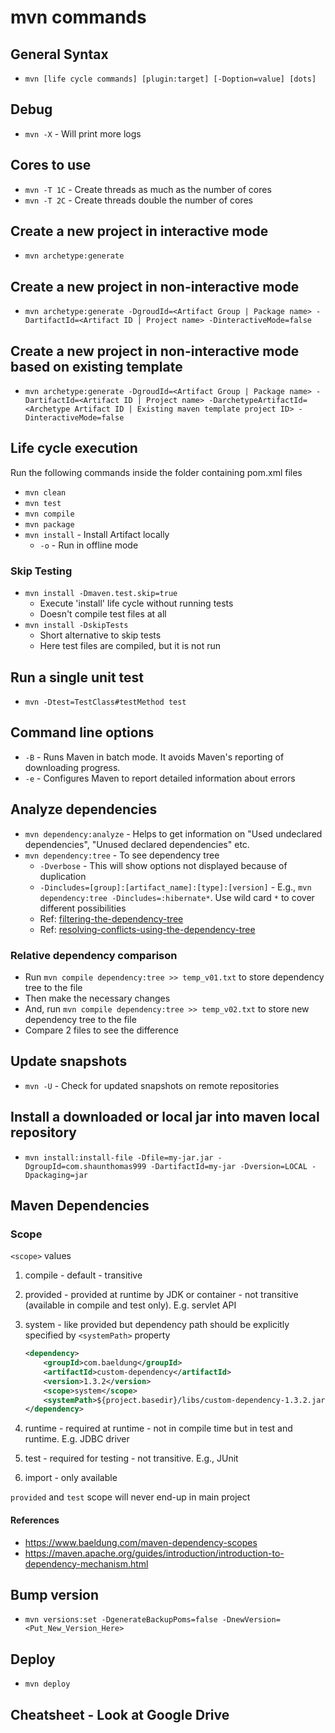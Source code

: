 mvn commands
============

## General Syntax
* `mvn [life cycle commands] [plugin:target] [-Doption=value] [dots]`

## Debug
* `mvn -X` - Will print more logs

## Cores to use
* `mvn -T 1C` - Create threads as much as the number of cores
* `mvn -T 2C` - Create threads double the number of cores

## Create a new project in interactive mode
* `mvn archetype:generate`

## Create a new project in non-interactive mode
* `mvn archetype:generate -DgroudId=<Artifact Group | Package name> -DartifactId=<Artifact ID | Project name> -DinteractiveMode=false`

## Create a new project in non-interactive mode based on existing template
* `mvn archetype:generate -DgroudId=<Artifact Group | Package name> -DartifactId=<Artifact ID | Project name> -DarchetypeArtifactId=<Archetype Artifact ID | Existing maven template project ID> -DinteractiveMode=false`

## Life cycle execution
Run the following commands inside the folder containing pom.xml files
* `mvn clean`
* `mvn test`
* `mvn compile`
* `mvn package`
* `mvn install` - Install Artifact locally
  * `-o` - Run in offline mode

### Skip Testing
* `mvn install -Dmaven.test.skip=true`
  * Execute 'install' life cycle without running tests
  * Doesn't compile test files at all
* `mvn install -DskipTests`
  * Short alternative to skip tests
  * Here test files are compiled, but it is not run

## Run a single unit test
* `mvn -Dtest=TestClass#testMethod test`

## Command line options
* `-B` - Runs Maven in batch mode. It avoids Maven's reporting of downloading progress.
* `-e` - Configures Maven to report detailed information about errors

## Analyze dependencies
* `mvn dependency:analyze` - Helps to get information on "Used undeclared dependencies", "Unused declared dependencies" etc.
* `mvn dependency:tree` - To see dependency tree
  * `-Dverbose` - This will show options not displayed because of duplication
  * `-Dincludes=[group]:[artifact_name]:[type]:[version]` - E.g., `mvn dependency:tree -Dincludes=:hibernate*`. Use wild card `*` to cover different possibilities
  * Ref: [filtering-the-dependency-tree](https://maven.apache.org/plugins/maven-dependency-plugin/examples/filtering-the-dependency-tree.html)
  * Ref: [resolving-conflicts-using-the-dependency-tree](https://maven.apache.org/plugins/maven-dependency-plugin/examples/resolving-conflicts-using-the-dependency-tree.html)

### Relative dependency comparison
* Run `mvn compile dependency:tree >> temp_v01.txt` to store dependency tree to the file
* Then make the necessary changes
* And, run `mvn compile dependency:tree >> temp_v02.txt` to store new dependency tree to the file
* Compare 2 files to see the difference

## Update snapshots
* `mvn -U` - Check for updated snapshots on remote repositories

## Install a downloaded or local jar into maven local repository
* `mvn install:install-file -Dfile=my-jar.jar -DgroupId=com.shaunthomas999 -DartifactId=my-jar -Dversion=LOCAL -Dpackaging=jar`

## Maven Dependencies

### Scope

`<scope>` values

1. compile - default - transitive
2. provided - provided at runtime by JDK or container - not transitive (available in compile and test only). E.g. servlet API
3. system - like provided but dependency path should be explicitly specified by `<systemPath>` property

    ```xml
    <dependency>
        <groupId>com.baeldung</groupId>
        <artifactId>custom-dependency</artifactId>
        <version>1.3.2</version>
        <scope>system</scope>
        <systemPath>${project.basedir}/libs/custom-dependency-1.3.2.jar</systemPath>
    </dependency>
    ```
4. runtime - required at runtime - not in compile time but in test and runtime. E.g. JDBC driver
5. test - required for testing - not transitive. E.g., JUnit
6. import - only available 

`provided` and `test` scope will never end-up in main project
 
#### References

* https://www.baeldung.com/maven-dependency-scopes
* https://maven.apache.org/guides/introduction/introduction-to-dependency-mechanism.html

## Bump version

* `mvn versions:set -DgenerateBackupPoms=false -DnewVersion=<Put_New_Version_Here>`

## Deploy

* `mvn deploy`

## Cheatsheet - Look at Google Drive
